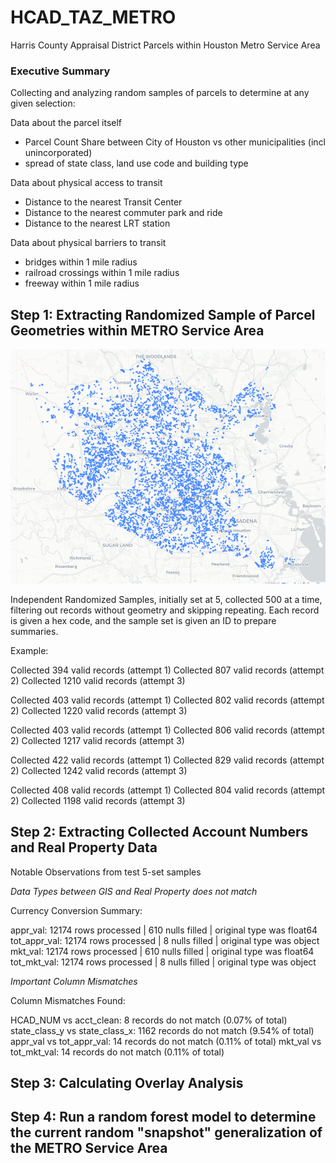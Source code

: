 # HCAD_TAZ_METRO
Harris County Appraisal District Parcels within Houston Metro Service Area

### Executive Summary

Collecting and analyzing random samples of parcels to determine at any given selection: 

Data about the parcel itself
- Parcel Count Share between City of Houston vs other municipalities (incl unincorporated)
- spread of state class, land use code and building type

Data about physical access to transit
- Distance to the nearest Transit Center
- Distance to the nearest commuter park and ride 
- Distance to the nearest LRT station

Data about physical barriers to transit 
- bridges within 1 mile radius
- railroad crossings within 1 mile radius
- freeway within 1 mile radius

## Step 1: Extracting Randomized Sample of Parcel Geometries within METRO Service Area
![alt text](REF/image.png)

Independent Randomized Samples, initially set at 5, collected 500 at a time, filtering out records without geometry and skipping repeating. Each record is given a hex code, and the sample set is given an ID to prepare summaries.

Example: 

Collected 394 valid records (attempt 1)
Collected 807 valid records (attempt 2)
Collected 1210 valid records (attempt 3)

Collected 403 valid records (attempt 1)
Collected 802 valid records (attempt 2)
Collected 1220 valid records (attempt 3)

Collected 403 valid records (attempt 1)
Collected 806 valid records (attempt 2)
Collected 1217 valid records (attempt 3)

Collected 422 valid records (attempt 1)
Collected 829 valid records (attempt 2)
Collected 1242 valid records (attempt 3)

Collected 408 valid records (attempt 1)
Collected 804 valid records (attempt 2)
Collected 1198 valid records (attempt 3)

## Step 2: Extracting Collected Account Numbers and Real Property Data

Notable Observations from test 5-set samples

*Data Types between GIS and Real Property does not match*

Currency Conversion Summary:

appr_val: 12174 rows processed | 610 nulls filled | original type was float64
tot_appr_val: 12174 rows processed | 8 nulls filled | original type was object
mkt_val: 12174 rows processed | 610 nulls filled | original type was float64
tot_mkt_val: 12174 rows processed | 8 nulls filled | original type was object

*Important Column Mismatches* 

Column Mismatches Found:

HCAD_NUM vs acct_clean: 8 records do not match (0.07% of total)
state_class_y vs state_class_x: 1162 records do not match (9.54% of total)
appr_val vs tot_appr_val: 14 records do not match (0.11% of total)
mkt_val vs tot_mkt_val: 14 records do not match (0.11% of total)

## Step 3: Calculating Overlay Analysis 

## Step 4: Run a random forest model to determine the current random "snapshot" generalization of the METRO Service Area
